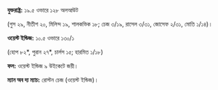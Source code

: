 **যুক্তরাষ্ট্র:** ১৯.৫ ওভারে ১২৮ অলআউট

(গুস ২৯, নীতীশ ২০, মিলিন্দ ১৯, শালকভিক ১৮; চেজ ৩/১৯, রাসেল ৩/৩১, জোসেফ ২/৩১, মোতি ১/১৪)।

**ওয়েস্ট ইন্ডিজ:** ১০.৫ ওভারে ১৩০/১

(হোপ ৮২\*, পুরান ২৭\*, চার্লস ১৫; হারমিত ১/১৮)

**ফল:** ওয়েস্ট ইন্ডিজ ৯ উইকেটে জয়ী।

**ম্যান অব দ্য ম্যাচ:** রোস্টন চেজ (ওয়েস্ট ইন্ডিজ)।
